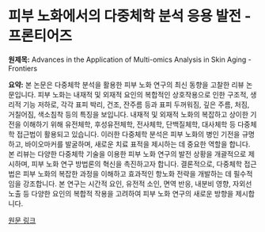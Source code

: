 # 피부 노화에서의 다중체학 분석 응용 발전 - 프론티어즈

**원제목:** Advances in the Application of Multi-omics Analysis in Skin Aging - Frontiers

**요약:** 본 논문은 다중체학 분석을 활용한 피부 노화 연구의 최신 동향을 고찰한 리뷰 논문입니다.  피부 노화는 내재적 및 외재적 요인의 복합적인 상호작용으로 인한 구조적, 생리적 기능 저하로, 각각 표피 박리, 건조, 잔주름 등과 표피 두꺼워짐, 깊은 주름, 처짐, 거칠어짐, 색소침착 등의 특징을 보입니다.  내재적 및 외재적 노화의 복잡하고 상이한 기전을 이해하기 위해 유전체학, 후성유전체학, 전사체학, 단백질체학, 대사체학 등 다중체학 접근법이 활용되고 있습니다.  이러한 다중체학 분석은 피부 노화의 병인 기전을 규명하고, 바이오마커를 발굴하며, 새로운 치료 표적을 제시하는 데 중요한 역할을 합니다.  본 리뷰는 다양한 다중체학 기술을 이용한 피부 노화 연구의 발전 상황을 개괄적으로 제시하며,  피부 노화 연구 방법론의 혁신을 촉진하고자 합니다.  결론적으로, 다중체학 접근법은 피부 노화의 복잡한 과정을 이해하고 효과적인 항노화 전략을 개발하는 데 필수적임을 강조합니다.  본 연구는  시간적 요인, 유전적 소인, 면역 반응, 내분비 영향, 자외선 노출 등 다양한 요인의 복합적 작용을 고려하여 피부 노화 연구의 새로운 방향을 제시합니다.

[원문 링크](https://www.frontiersin.org/journals/aging/articles/10.3389/fragi.2025.1596050/abstract)

